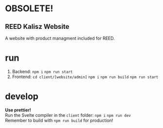 # OBSOLETE!

## REED Kalisz Website

A website with product managment included for REED.

# run

1. Backend: `npm i` `npm run start`
2. Frontend: `cd client/[website/admin]` `npm i` `npm run build` `npm run start`

# develop

**Use prettier!**\
Run the Svelte compiler in the `client` folder: `npm i` `npm run dev` \
Remember to build with `npm run build` for production!
